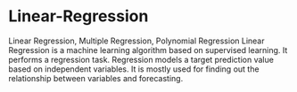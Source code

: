 # Linear-Regression
Linear Regression, Multiple Regression, Polynomial Regression 
Linear Regression is a machine learning algorithm based on supervised learning. It performs a regression task. Regression models a target prediction value based on independent variables. It is mostly used for finding out the relationship between variables and forecasting.
